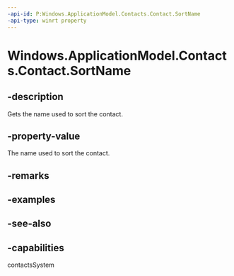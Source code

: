 ```yaml
---
-api-id: P:Windows.ApplicationModel.Contacts.Contact.SortName
-api-type: winrt property
---
```


<!-- Property syntax
public string SortName { get; }
-->

# Windows.ApplicationModel.Contacts.Contact.SortName

## -description
Gets the name used to sort the contact.

## -property-value
The name used to sort the contact.

## -remarks

## -examples

## -see-also

## -capabilities
contactsSystem

